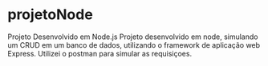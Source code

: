 # projetoNode
Projeto Desenvolvido em Node.js
Projeto desenvolvido em node, simulando um CRUD em um banco de dados, utilizando o framework de aplicação web Express. Utilizei o postman para simular as requisiçoes.
